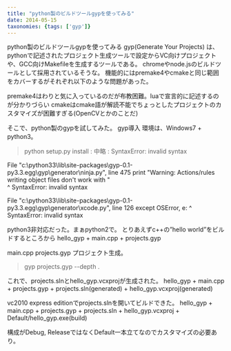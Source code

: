 ```yaml
---
title: "python製のビルドツールgypを使ってみる"
date: 2014-05-15
taxonomies: {tags: ['gyp']}
---
```


python製のビルドツールgypを使ってみる
gyp(Generate Your Projects) は、
pythonで記述されたプロジェクト生成ツールで設定からVC向けプロジェクトや、GCC向けMakefileを生成するツールである。
chromeやnode.jsのビルドツールとして採用されているそうな。
機能的にはpremake4やcmakeと同じ範囲をカバーするがそれぞれ以下のような問題があった。

premake4はわりと気に入っているのだが布教困難。luaで宣言的に記述するのが分かりづらい
cmakeはcmake語が解読不能でちょっとしたプロジェクトのカスタマイズが困難すぎる(OpenCVとかのことだ)

そこで、python製のgypを試してみた。
gyp導入
環境は、Windows7 + python3。
> python setup.py install
:
中略
:
SyntaxError: invalid syntax

  File "c:\python33\lib\site-packages\gyp-0.1-py3.3.egg\gyp\generator\ninja.py",
 line 475
    print "Warning: Actions/rules writing object files don't work with " \
                                                                       ^
SyntaxError: invalid syntax

  File "c:\python33\lib\site-packages\gyp-0.1-py3.3.egg\gyp\generator\xcode.py",
 line 126
    except OSError, e:
                  ^
SyntaxError: invalid syntax

python3非対応だった。まぁpython2で。
とりあえずc++の”hello world”をビルドするところから
hello_gyp
    + main.cpp
    + projects.gyp

main.cpp
projects.gyp
プロジェクト生成。
> gyp projects.gyp --depth .

これで、projects.slnとhello_gyp.vcxprojが生成された。
hello_gyp
    + main.cpp
    + projects.gyp
    + projects.sln(generated)
    + hello_gyp.vcxproj(generated)

vc2010 express editionでprojects.slnを開いてビルドできた。
hello_gyp
    + main.cpp
    + projects.gyp
    + projects.sln
    + hello_gyp.vcxproj
    + Default/hello_gyp.exe(build)

構成がDebug,
ReleaseではなくDefault一本立てなのでカスタマイズの必要あり。
